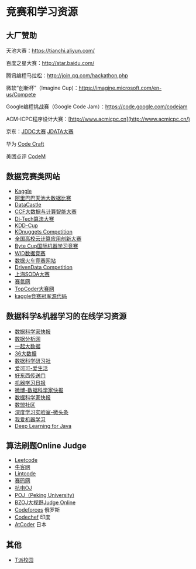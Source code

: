 # 竞赛和学习资源

## 大厂赞助

天池大赛：<https://tianchi.aliyun.com/>

百度之星大赛：<http://star.baidu.com/>

腾讯编程马拉松：<http://join.qq.com/hackathon.php>

微软“创新杯”（Imagine Cup)：<https://imagine.microsoft.com/en-us/Compete>

Google编程挑战赛（Google Code Jam）：<https://code.google.com/codejam>

ACM-ICPC程序设计大赛：[http://www.acmicpc.cn](http://www.acmicpc.cn/)

京东：[JDDC大赛](http://jddc.jd.com/)    [JDATA大赛](https://jdata.jd.com/index.html) 

华为 [Code Craft](http://codecraft.devcloud.huaweicloud.com/)

美团点评 [CodeM](https://campus.meituan.com/codeM/codeM2018)

## 数据竞赛类网站

- [Kaggle](https://www.kaggle.com/competitions)
- [阿里巴巴天池大数据比赛](https://tianchi.shuju.aliyun.com/)
- [DataCastle](http://www.pkbigdata.com/)
- [CCF大数据与计算智能大赛](http://www.wid.org.cn/data/science/player/home/)
- [Di-Tech算法大赛](http://research.xiaojukeji.com/trainee.html)
- [KDD-Cup](http://www.kdd.org/kdd-cup)
- [KDnuggets Competition](http://www.kdnuggets.com/competitions/)
- [全国高校云计算应用创新大赛](https://cloud.seu.edu.cn/contest/)
- [Byte Cup国际机器学习竞赛](http://www.saikr.com/bytecup/2016)
- [WID数据竞赛](http://www.wid.org.cn/data/science/player/competition/list)
- [数据火车竞赛网站](http://www.datrain.cn/index.php/Problemlist/index)
- [DrivenData Competition](https://www.drivendata.org/competitions/)
- [上海SODA大赛](http://soda.datashanghai.gov.cn/)
- [赛氪网](http://www.saikr.com/)
- [TopCoder大赛网](https://www.topcoder.com/community/data-science/)
- [kaggle竞赛冠军源代码](https://blog.csdn.net/zk_j1994/article/details/76019650#t2)

## 数据科学&机器学习的在线学习资源

- [数据科学家快报](http://www.lovedatasci.com/)
- [数据分析网](http://www.afenxi.com/)
- [一起大数据](http://www.17bigdata.com/)
- [36大数据](http://www.36dsj.com/archives/category/ganhuo)
- [数据科学研习社](http://www.idatacamp.com/)
- [爱可可-爱生活](http://weibo.com/fly51fly?is_hot=1)
- [好东西传送门](http://weibo.com/haoawesome?is_hot=1)
- [机器学习日报](http://ml.memect.com/)
- [微博-数据科学家快报](http://weibo.com/wukehao?is_hot=1)
- [数据科学家快报](http://www.chalearn.org/challenges.html)
- [数盟社区](http://dataunion.org/)
- [深度学习实验室-微头条](http://www.wtoutiao.com/author/gh_2bb5b7eb2268.html)
- [我爱机器学习](https://www.52ml.net/categories/machinelearning)
- [Deep Learning for Java](https://deeplearning4j.org/)

## 算法刷题Online Judge

- [Leetcode](https://leetcode.com/)
- [牛客网](https://www.nowcoder.com/)
- [Lintcode](http://www.lintcode.com/zh-cn/)
- [赛码网](http://www.acmcoder.com/)
- [杭电OJ](http://acm.hdu.edu.cn/)
- [POJ（Peking University)](http://poj.org/)
- [BZOJ大视野Judge Online](http://www.lydsy.com/JudgeOnline/)
- [Codeforces](https://codeforces.com/) 俄罗斯
- [Codechef](https://www.codechef.com/) 印度
- [AtCoder](http://atcoder.jp/) 日本

## 其他

* [T派校园](http://tpai.qq.com/race)





